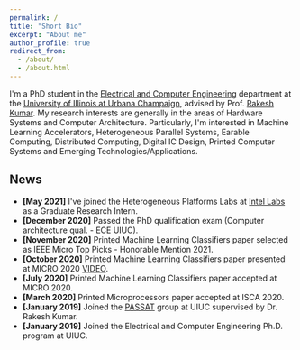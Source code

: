 ```yaml
---
permalink: /
title: "Short Bio"
excerpt: "About me"
author_profile: true
redirect_from: 
  - /about/
  - /about.html
---
```


I'm a PhD student in the [Electrical and Computer Engineering](https://ece.illinois.edu/) 
department at the [University of Illinois at Urbana Champaign](https://illinois.edu/), 
advised by Prof. [Rakesh Kumar](https://passat.crhc.illinois.edu/). 
My research interests are generally in the areas of Hardware Systems and Computer 
Architecture. Particularly, I'm interested in Machine Learning Accelerators, 
Heterogeneous Parallel Systems, Earable Computing, 
Distributed Computing, Digital IC Design, Printed Computer Systems 
and Emerging Technologies/Applications.

## News

* **[May 2021]** I've joined the Heterogeneous Platforms Labs at [Intel Labs](https://www.intel.com/content/www/us/en/research/overview.html) as a Graduate Research Intern. 
* **[December 2020]** Passed the PhD qualification exam (Computer architecture qual. - ECE UIUC). 
* **[November 2020]** Printed Machine Learning Classifiers paper selected as IEEE Micro Top Picks - Honorable Mention 2021. 
* **[October 2020]** Printed Machine Learning Classifiers paper presented at MICRO 2020 [VIDEO](https://www.youtube.com/watch?v=RzE-ThPiMxI). 
* **[July 2020]** Printed Machine Learning Classifiers paper accepted at MICRO 2020. 
* **[March 2020]** Printed Microprocessors paper accepted at ISCA 2020. 
* **[January 2019]** Joined the [PASSAT](https://passat.crhc.illinois.edu/) group at UIUC supervised by Dr. Rakesh Kumar. 
* **[January 2019]** Joined the Electrical and Computer Engineering Ph.D. program at UIUC.
